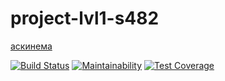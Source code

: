 # project-lvl1-s482
[аскинема](https://asciinema.org/a/Ti1EIdFcLedqALrazmIt9kgqz)

[![Build Status](https://travis-ci.org/Terranru/project-lvl1-s482.svg?branch=master)](https://travis-ci.org/Terranru/project-lvl1-s482)
[![Maintainability](https://api.codeclimate.com/v1/badges/5622cb21529086cd6aa1/maintainability)](https://codeclimate.com/github/Terranru/project-lvl1-s482/maintainability)
[![Test Coverage](https://api.codeclimate.com/v1/badges/5622cb21529086cd6aa1/test_coverage)](https://codeclimate.com/github/Terranru/project-lvl1-s482/test_coverage)
